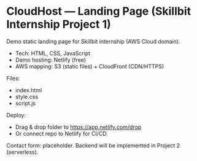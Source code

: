 # CloudHost — Landing Page (Skillbit Internship Project 1)

Demo static landing page for Skillbit internship (AWS Cloud domain). 
- Tech: HTML, CSS, JavaScript
- Demo hosting: Netlify (free)
- AWS mapping: S3 (static files) + CloudFront (CDN/HTTPS)

Files:
- index.html
- style.css
- script.js

Deploy:
- Drag & drop folder to https://app.netlify.com/drop
- Or connect repo to Netlify for CI/CD

Contact form: placeholder. Backend will be implemented in Project 2 (serverless).
